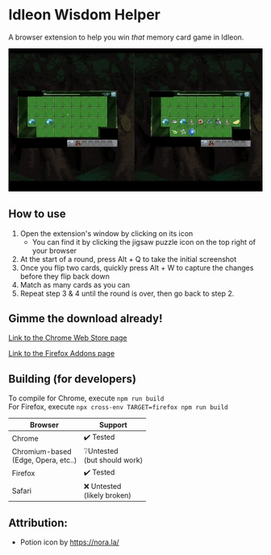 # Idleon Wisdom Helper
A browser extension to help you win *that* memory card game in Idleon.

![example gif](https://github.com/arin-s/idleon-wisdom-helper/blob/main/example.gif?raw=true)

## How to use
1. Open the extension's window by clicking on its icon
    - You can find it by clicking the jigsaw puzzle icon on the top right of your browser
2. At the start of a round, press Alt + Q to take the initial screenshot
3. Once you flip two cards, quickly press Alt + W to capture the changes before they flip back down
4. Match as many cards as you can
5. Repeat step 3 & 4 until the round is over, then go back to step 2.


## Gimme the download already!
[Link to the Chrome Web Store page](https://chromewebstore.google.com/detail/idleon-wisdom-helper/ckdililkcheiemlohdafoffkmjmbflhb)

[Link to the Firefox Addons page](https://addons.mozilla.org/en-US/firefox/addon/idleon-wisdom-helper)

## Building (for developers)
To compile for Chrome, execute `npm run build`  
For Firefox, execute `npx cross-env TARGET=firefox npm run build`
<table>
  <thead>
    <tr>
      <th>Browser</th>
      <th>Support</th>
    </tr>
  </thead>
  <tbody>
    <tr>
      <td>Chrome</td>
      <td>✔️ Tested</td>
    </tr>
    <tr>
      <td>Chromium-based<br>(Edge, Opera, etc..)</td>
      <td>❔Untested<br>(but should work)</td>
    </tr>
    <tr>
    </tr>
    <tr>
      <td>Firefox</td>
      <td>✔️ Tested</td>
    </tr>
    <tr>
      <td>Safari</td>
      <td>❌ Untested<br>(likely broken)</td>
    </tr>
  </tbody>
</table>

## Attribution:  
- Potion icon by https://nora.la/